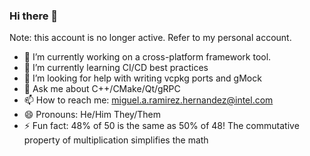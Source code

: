 ### Hi there 👋

Note: this account is no longer active. Refer to my personal account.

- 🔭 I’m currently working on a cross-platform framework tool.
- 🌱 I’m currently learning CI/CD best practices
- 🤔 I’m looking for help with writing vcpkg ports and gMock
- 💬 Ask me about C++/CMake/Qt/gRPC
- 📫 How to reach me: miguel.a.ramirez.hernandez@intel.com
- 😄 Pronouns: He/Him They/Them
- ⚡ Fun fact: 48% of 50 is the same as 50% of 48! The commutative property of multiplication simplifies the math
